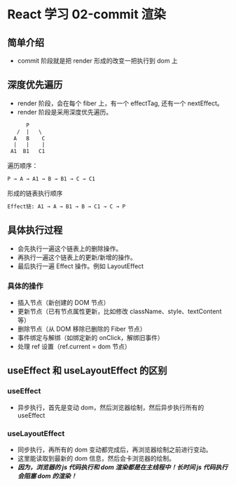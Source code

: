 # React 学习 02-commit 渲染

## 简单介绍

- commit 阶段就是把 render 形成的改变一把执行到 dom 上

## 深度优先遍历

- render 阶段，会在每个 fiber 上，有一个 effectTag, 还有一个 nextEffect。
- render 阶段是采用深度优先遍历。

```txt
      P
   /  |   \
  A   B    C
  |   |    |
 A1  B1   C1
```

遍历顺序：

```txt
P → A → A1 → B → B1 → C → C1
```

形成的链表执行顺序

```txt
Effect链: A1 → A → B1 → B → C1 → C → P
```

## 具体执行过程

- 会先执行一遍这个链表上的删除操作。
- 再执行一遍这个链表上的更新/新增的操作。
- 最后执行一遍 Effect 操作。例如 LayoutEffect

### 具体的操作

- 插入节点（新创建的 DOM 节点）
- 更新节点（已有节点属性更新，比如修改 className、style、textContent 等）
- 删除节点（从 DOM 移除已删除的 Fiber 节点）
- 事件绑定与解绑（如绑定新的 onClick，解绑旧事件）
- 处理 ref 设置（ref.current = dom 节点）

## useEffect 和 useLayoutEffect 的区别

### useEffect

- 异步执行，首先是变动 dom，然后浏览器绘制，然后异步执行所有的 useEffect

### useLayoutEffect

- 同步执行，再所有的 dom 变动都完成后，再浏览器绘制之前进行变动。
- 这里能读取到最新的 dom 信息，然后会卡浏览器的绘制。
- **_因为，浏览器的 js 代码执行和 dom 渲染都是在主线程中！长时间 js 代码执行会阻塞 dom 的渲染！_**
